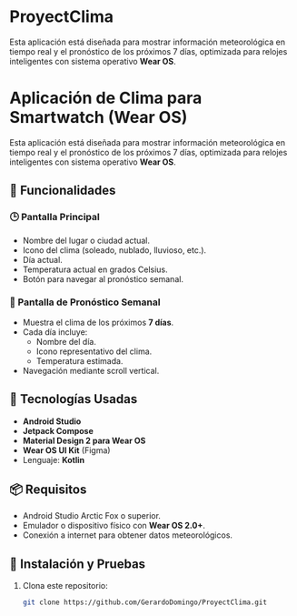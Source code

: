 # ProyectClima
Esta aplicación está diseñada para mostrar información meteorológica en tiempo real y el pronóstico de los próximos 7 días, optimizada para relojes inteligentes con sistema operativo **Wear OS**.
# Aplicación de Clima para Smartwatch (Wear OS)

Esta aplicación está diseñada para mostrar información meteorológica en tiempo real y el pronóstico de los próximos 7 días, optimizada para relojes inteligentes con sistema operativo **Wear OS**.

## 📱 Funcionalidades

### 🕒 Pantalla Principal
- Nombre del lugar o ciudad actual.
- Icono del clima (soleado, nublado, lluvioso, etc.).
- Día actual.
- Temperatura actual en grados Celsius.
- Botón para navegar al pronóstico semanal.

### 📅 Pantalla de Pronóstico Semanal
- Muestra el clima de los próximos **7 días**.
- Cada día incluye:
  - Nombre del día.
  - Icono representativo del clima.
  - Temperatura estimada.
- Navegación mediante scroll vertical.

## 🧩 Tecnologías Usadas

- **Android Studio**
- **Jetpack Compose**
- **Material Design 2 para Wear OS**
- **Wear OS UI Kit** (Figma)
- Lenguaje: **Kotlin**

## 📦 Requisitos

- Android Studio Arctic Fox o superior.
- Emulador o dispositivo físico con **Wear OS 2.0+**.
- Conexión a internet para obtener datos meteorológicos.

## 🧪 Instalación y Pruebas

1. Clona este repositorio:

   ```bash
   git clone https://github.com/GerardoDomingo/ProyectClima.git
